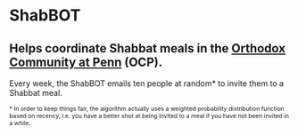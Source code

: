 ShabBOT
====

Helps coordinate Shabbat meals in the [Orthodox Community at Penn](https://www.pennocp.org/) (OCP).
---

Every week, the ShabBOT emails ten people at random* to invite them to a Shabbat meal.

<span style="font-size: 0.75em">\* In order to keep things fair, the algorithm actually uses a weighted probability distribution function based on recency, i.e. you have a better shot at being invited to a meal if you have not been invited in a while.</span>
